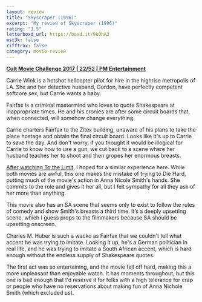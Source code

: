 ```yaml
---
layout: review
title: "Skyscraper (1996)"
excerpt: "My review of Skyscraper (1996)"
rating: "1.5"
letterboxd_url: https://boxd.it/9kOhA3
mst3k: false
rifftrax: false
category: movie-review
---
```


<a href="https://boxd.it/q7TYk/detail" target="_blank" rel="noopener"><b>Cult Movie Challenge 2017 | 22/52 | PM Entertainment</b></a>

Carrie Wink is a hotshot helicopter pilot for hire in the highrise metropolis of LA. She and her detective husband, Gordon, have perfectly competent softcore sex, but Carrie wants a baby.

Fairfax is a criminal mastermind who loves to quote Shakespeare at inappropriate times. He and his cronies are after some circuit boards that, when connected, will somehow change everything.

Carrie charters Fairfax to the Zitex building, unaware of his plans to take the place hostage and obtain the final circuit board. Looks like it's up to Carrie to save the day. And don't worry, if you thought it would be illogical for Carrie to know how to use a gun, we cut back to a scene where her husband teaches her to shoot and then gropes her enormous breasts.

<a href="https://boxd.it/5Pl08Z" target="_blank" rel="noopener">After watching To the Limit</a>, I hoped for a similar experience here. While both movies are awful, this one makes the mistake of trying to Die Hard, putting much of the movie's action in Anna Nicole Smith's hands. She commits to the role and gives it her all, but I felt sympathy for all they ask of her more than anything.

This movie also has an SA scene that seems only to exist to follow the rules of comedy and show Smith's breasts a third time. It’s a deeply upsetting scene, which I guess props to the filmmakers because SA should be upsetting onscreen.

Charles M. Huber is such a wacko as Fairfax that we couldn't tell what accent he was trying to imitate. Looking it up, he's a German politician in real life, and he was trying to imitate a South African accent, which is hard enough without the endless supply of Shakespeare quotes.

The first act was so entertaining, and the movie fell off hard, making this a more unpleasant than enjoyable watch. It has moments throughout, but this one is bad enough that I'd reserve it for folks with a high tolerance for crap or people who have no reservations about making fun of Anna Nichole Smith (which excluded us).
